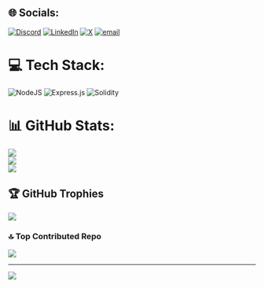 
## 🌐 Socials:
[![Discord](https://img.shields.io/badge/Discord-%237289DA.svg?logo=discord&logoColor=white)](https://discord.gg/728962441441968170) [![LinkedIn](https://img.shields.io/badge/LinkedIn-%230077B5.svg?logo=linkedin&logoColor=white)](https://linkedin.com/in/akhilrawat1) [![X](https://img.shields.io/badge/X-black.svg?logo=X&logoColor=white)](https://x.com/Faygo78akhil) [![email](https://img.shields.io/badge/Email-D14836?logo=gmail&logoColor=white)](mailto:rawatakhilvibh@gmail.com) 

# 💻 Tech Stack:
![NodeJS](https://img.shields.io/badge/node.js-6DA55F?style=for-the-badge&logo=node.js&logoColor=white) ![Express.js](https://img.shields.io/badge/express.js-%23404d59.svg?style=for-the-badge&logo=express&logoColor=%2361DAFB) ![Solidity](https://img.shields.io/badge/Solidity-%23363636.svg?style=for-the-badge&logo=solidity&logoColor=white)
# 📊 GitHub Stats:
![](https://github-readme-stats.vercel.app/api?username=Akhil-Rawat&theme=dark&hide_border=false&include_all_commits=false&count_private=false)<br/>
![](https://nirzak-streak-stats.vercel.app/?user=Akhil-Rawat&theme=dark&hide_border=false)<br/>
![](https://github-readme-stats.vercel.app/api/top-langs/?username=Akhil-Rawat&theme=dark&hide_border=false&include_all_commits=false&count_private=false&layout=compact)

## 🏆 GitHub Trophies
![](https://github-profile-trophy.vercel.app/?username=Akhil-Rawat&theme=radical&no-frame=false&no-bg=true&margin-w=4)

### 🔝 Top Contributed Repo
![](https://github-contributor-stats.vercel.app/api?username=Akhil-Rawat&limit=5&theme=radical&combine_all_yearly_contributions=true)

---
[![](https://visitcount.itsvg.in/api?id=Akhil-Rawat&icon=8&color=10)](https://visitcount.itsvg.in)

<!-- Proudly created with GPRM ( https://gprm.itsvg.in ) -->
